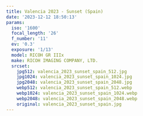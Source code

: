```yaml
---
title: Valencia 2023 - Sunset (Spain)
date: '2023-12-12 18:50:13'
params:
  iso: '1600'
  focal_length: '26'
  f_number: '11'
  ev: '0.3'
  exposure: '1/13'
  model: RICOH GR IIIx
  make: RICOH IMAGING COMPANY, LTD.
  srcset:
    jpg512: valencia_2023_sunset_spain_512.jpg
    jpg1024: valencia_2023_sunset_spain_1024.jpg
    jpg2048: valencia_2023_sunset_spain_2048.jpg
    webp512: valencia_2023_sunset_spain_512.webp
    webp1024: valencia_2023_sunset_spain_1024.webp
    webp2048: valencia_2023_sunset_spain_2048.webp
    original: valencia_2023_sunset_spain.jpg
---
```


